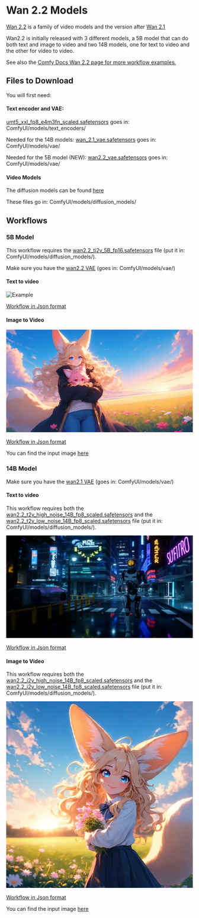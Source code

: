 # Wan 2.2 Models

[Wan 2.2](https://github.com/Wan-Video/Wan2.2) is a family of video models and the version after [Wan 2.1](../wan)

Wan2.2 is initially released with 3 different models, a 5B model that can do both text and image to video and two 14B models, one for text to video and the other for video to video.

See also the [Comfy Docs Wan 2.2 page for more workflow examples.](https://docs.comfy.org/tutorials/video/wan/wan2_2)

## Files to Download

You will first need:

#### Text encoder and VAE:

[umt5_xxl_fp8_e4m3fn_scaled.safetensors](https://huggingface.co/Comfy-Org/Wan_2.2_ComfyUI_Repackaged/tree/main/split_files/text_encoders) goes in: ComfyUI/models/text_encoders/

Needed for the 14B models: [wan_2.1_vae.safetensors](https://huggingface.co/Comfy-Org/Wan_2.2_ComfyUI_Repackaged/blob/main/split_files/vae/wan_2.1_vae.safetensors) goes in: ComfyUI/models/vae/

Needed for the 5B model (NEW): [wan2.2_vae.safetensors](https://huggingface.co/Comfy-Org/Wan_2.2_ComfyUI_Repackaged/blob/main/split_files/vae/wan2.2_vae.safetensors) goes in: ComfyUI/models/vae/

#### Video Models

The diffusion models can be found [here](https://huggingface.co/Comfy-Org/Wan_2.2_ComfyUI_Repackaged/tree/main/split_files/diffusion_models)

These files go in: ComfyUI/models/diffusion_models/

## Workflows

### 5B Model

This workflow requires the [wan2.2_ti2v_5B_fp16.safetensors](https://huggingface.co/Comfy-Org/Wan_2.2_ComfyUI_Repackaged/blob/main/split_files/diffusion_models/wan2.2_ti2v_5B_fp16.safetensors) file (put it in: ComfyUI/models/diffusion_models/).

Make sure you have the [wan2.2 VAE](https://huggingface.co/Comfy-Org/Wan_2.2_ComfyUI_Repackaged/blob/main/split_files/vae/wan2.2_vae.safetensors) (goes in: ComfyUI/models/vae/)

#### Text to video

![Example](text_to_video_wan22_5B.webp)

[Workflow in Json format](text_to_video_wan22_5B.json)


#### Image to Video

![Example](image_to_video_wan22_5B.webp)

[Workflow in Json format](image_to_video_wan22_5B.json)

You can find the input image [here](../chroma/fennec_girl_hug.png)

### 14B Model

Make sure you have the [wan2.1 VAE](https://huggingface.co/Comfy-Org/Wan_2.2_ComfyUI_Repackaged/blob/main/split_files/vae/wan_2.1_vae.safetensors) (goes in: ComfyUI/models/vae/)

#### Text to video

This workflow requires both the [wan2.2_t2v_high_noise_14B_fp8_scaled.safetensors](https://huggingface.co/Comfy-Org/Wan_2.2_ComfyUI_Repackaged/blob/main/split_files/diffusion_models/wan2.2_t2v_high_noise_14B_fp8_scaled.safetensors) and the [wan2.2_t2v_low_noise_14B_fp8_scaled.safetensors](https://huggingface.co/Comfy-Org/Wan_2.2_ComfyUI_Repackaged/blob/main/split_files/diffusion_models/wan2.2_t2v_low_noise_14B_fp8_scaled.safetensors) file (put it in: ComfyUI/models/diffusion_models/).

![Example](text_to_video_wan22_14B.webp)

[Workflow in Json format](text_to_video_wan22_14B.json)

#### Image to Video

This workflow requires both the [wan2.2_i2v_high_noise_14B_fp8_scaled.safetensors](https://huggingface.co/Comfy-Org/Wan_2.2_ComfyUI_Repackaged/blob/main/split_files/diffusion_models/wan2.2_i2v_high_noise_14B_fp8_scaled.safetensors) and the [wan2.2_i2v_low_noise_14B_fp8_scaled.safetensors](https://huggingface.co/Comfy-Org/Wan_2.2_ComfyUI_Repackaged/blob/main/split_files/diffusion_models/wan2.2_i2v_low_noise_14B_fp8_scaled.safetensors) file (put it in: ComfyUI/models/diffusion_models/).

![Example](image_to_video_wan22_14B.webp)

[Workflow in Json format](image_to_video_wan22_14B.json)

You can find the input image [here](../chroma/fennec_girl_flowers.png)
